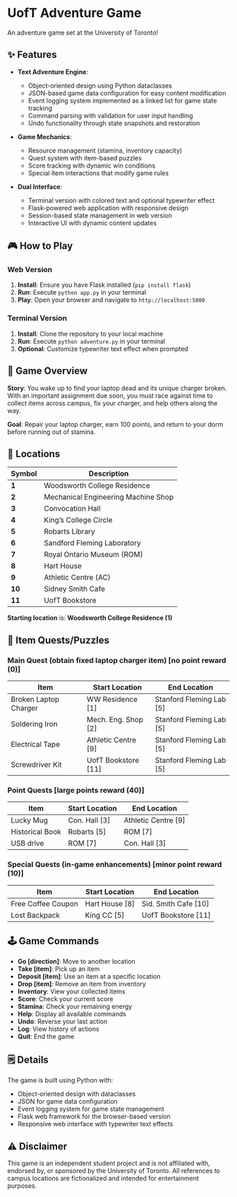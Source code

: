 # UofT Adventure Game

An adventure game set at the University of Toronto!

## ✨ Features

- **Text Adventure Engine**:
  - Object-oriented design using Python dataclasses
  - JSON-based game data configuration for easy content modification
  - Event logging system implemented as a linked list for game state tracking
  - Command parsing with validation for user input handling
  - Undo functionality through state snapshots and restoration

- **Game Mechanics**:
  - Resource management (stamina, inventory capacity)
  - Quest system with item-based puzzles
  - Score tracking with dynamic win conditions
  - Special item interactions that modify game rules

- **Dual Interface**:
  - Terminal version with colored text and optional typewriter effect
  - Flask-powered web application with responsive design
  - Session-based state management in web version
  - Interactive UI with dynamic content updates

## 🎮 How to Play

### Web Version

1. **Install**: Ensure you have Flask installed (`pip install flask`)
2. **Run**: Execute `python app.py` in your terminal
3. **Play**: Open your browser and navigate to `http://localhost:5000`

### Terminal Version

1. **Install**: Clone the repository to your local machine
2. **Run**: Execute `python adventure.py` in your terminal
3. **Optional**: Customize typewriter text effect when prompted

## 📖 Game Overview

**Story**: You wake up to find your laptop dead and its unique charger broken. With an important assignment due soon, you must race against time to collect items across campus, fix your charger, and help others along the way.

**Goal**: Repair your laptop charger, earn 100 points, and return to your dorm before running out of stamina.

## 📍 Locations

| Symbol | Description                         |
|--------|-------------------------------------|
| **1**  | Woodsworth College Residence        |
| **2**  | Mechanical Engineering Machine Shop |
| **3**  | Convocation Hall                    |
| **4**  | King’s College Circle               |
| **5**  | Robarts Library                     |
| **6**  | Sandford Fleming Laboratory         |
| **7**  | Royal Ontario Museum (ROM)          |
| **8**  | Hart House                          |
| **9**  | Athletic Centre (AC)                |
| **10** | Sidney Smith Cafe                   |
| **11** | UofT Bookstore                      |

**Starting location** is: **Woodsworth College Residence (1)**


## 🧩 Item Quests/Puzzles

### Main Quest (obtain fixed laptop charger item) [no point reward (0)]

| Item                  | Start Location          | End Location            |
|-----------------------|-------------------------|-------------------------|
| Broken Laptop Charger | WW Residence [1]        | Stanford Fleming Lab [5]|
| Soldering Iron        | Mech. Eng. Shop [2]     | Stanford Fleming Lab [5]|
| Electrical Tape       | Athletic Centre [9]     | Stanford Fleming Lab [5]|
| Screwdriver Kit       | UofT Bookstore [11]     | Stanford Fleming Lab [5]|

### Point Quests [large points reward (40)]

| Item           | Start Location | End Location       |
|----------------|----------------|--------------------|
| Lucky Mug      | Con. Hall [3]  | Athletic Centre [9]|
| Historical Book| Robarts [5]    | ROM [7]            |
| USB drive      | ROM [7]        | Con. Hall [3]      |

### Special Quests (in-game enhancements) [minor point reward (10)]

| Item                  | Start Location | End Location       |
|-----------------------|----------------|--------------------|
| Free Coffee Coupon    | Hart House [8] | Sid. Smith Cafe [10]|
| Lost Backpack         | King CC [5]    | UofT Bookstore [11]|

## 🕹️ Game Commands

- **Go [direction]**: Move to another location
- **Take [item]**: Pick up an item
- **Deposit [item]**: Use an item at a specific location
- **Drop [item]**: Remove an item from inventory
- **Inventory**: View your collected items
- **Score**: Check your current score
- **Stamina**: Check your remaining energy
- **Help**: Display all available commands
- **Undo**: Reverse your last action
- **Log**: View history of actions
- **Quit**: End the game

## 🗒️ Details

The game is built using Python with:
- Object-oriented design with dataclasses
- JSON for game data configuration
- Event logging system for game state management
- Flask web framework for the browser-based version
- Responsive web interface with typewriter text effects

## ⚠️ Disclaimer

This game is an independent student project and is not affiliated with, endorsed by, or sponsored by the University of Toronto. All references to campus locations are fictionalized and intended for entertainment purposes.



